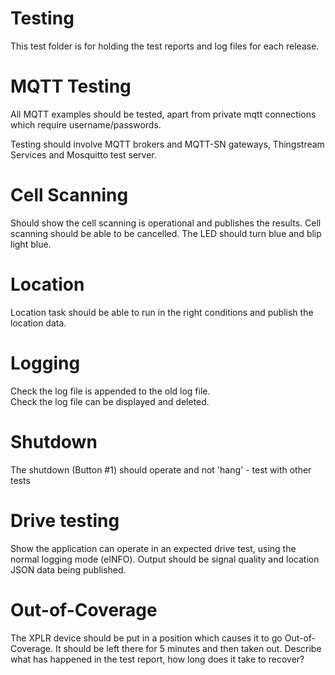 # Testing
This test folder is for holding the test reports and log files for each release.

# MQTT Testing
All MQTT examples should be tested, apart from private mqtt connections which require username/passwords.

Testing should involve MQTT brokers and MQTT-SN gateways, Thingstream Services and Mosquitto test server.

# Cell Scanning
Should show the cell scanning is operational and publishes the results.
Cell scanning should be able to be cancelled. The LED should turn blue and blip light blue.

# Location
Location task should be able to run in the right conditions and publish the location data.

# Logging
Check the log file is appended to the old log file. <br>
Check the log file can be displayed and deleted.

# Shutdown
The shutdown (Button #1) should operate and not 'hang' - test with other tests

# Drive testing
Show the application can operate in an expected drive test, using the normal logging mode (eINFO). Output should be signal quality and location JSON data being published.

# Out-of-Coverage
The XPLR device should be put in a position which causes it to go Out-of-Coverage. It should be left there for 5 minutes and then taken out. Describe what has happened in the test report, how long does it take to recover?
